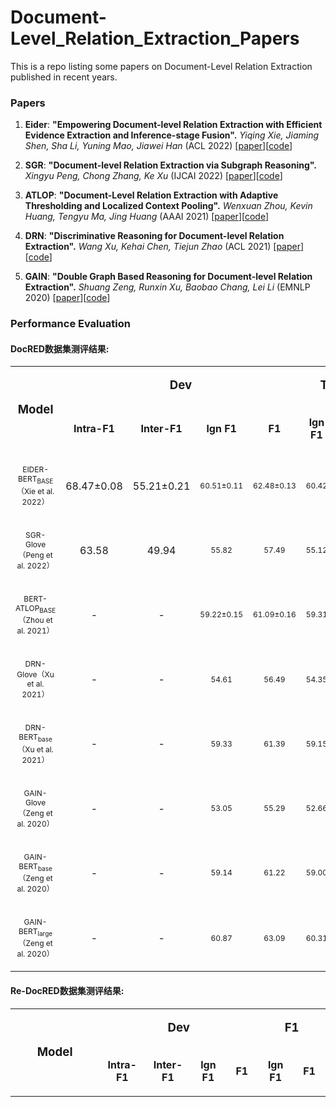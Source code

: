 # Document-Level_Relation_Extraction_Papers
This is a repo listing some papers on Document-Level Relation Extraction published in recent years.

### Papers
1. **Eider**: **"Empowering Document-level Relation Extraction with Efficient Evidence Extraction and Inference-stage Fusion".**
*Yiqing Xie, Jiaming Shen, Sha Li, Yuning Mao, Jiawei Han* (ACL 2022)  \[[paper](https://arxiv.org/pdf/2106.08657v2.pdf)\]\[[code](https://github.com/veronicium/eider)\]

1. **SGR**: **"Document-level Relation Extraction via Subgraph Reasoning".**
*Xingyu Peng, Chong Zhang, Ke Xu* (IJCAI 2022)  \[[paper](https://www.ijcai.org/proceedings/2022/0601.pdf)\]\[[code](https://github.com/Crysta1ovo/SGR)\]

1. **ATLOP**: **"Document-Level Relation Extraction with Adaptive Thresholding and Localized Context Pooling".**
*Wenxuan Zhou, Kevin Huang, Tengyu Ma, Jing Huang* (AAAI 2021)  \[[paper](https://arxiv.org/pdf/2010.11304.pdf)\]\[[code](https://github.com/wzhouad/ATLOP)\]

1. **DRN**: **"Discriminative Reasoning for Document-level Relation Extraction".**
*Wang Xu, Kehai Chen, Tiejun Zhao* (ACL 2021)  \[[paper](https://aclanthology.org/2021.findings-acl.144.pdf)\]\[[code](https://github.com/xwjim/DRN)\]

1. **GAIN**: **"Double Graph Based Reasoning for Document-level Relation Extraction".**
*Shuang Zeng, Runxin Xu, Baobao Chang,  Lei Li* (EMNLP 2020)  \[[paper](https://arxiv.org/pdf/2009.13752.pdf)\]\[[code](https://github.com/PKUnlp-icler/GAIN)\]

### Performance Evaluation

<h4>DocRED数据集测评结果:</h4>
<table width=1000px>

 <tr>
  <td width=400 rowspan=2>
  <p align=center style='text-align:center'><b><span lang=EN-US style='font-size:14.0pt'>Model</span></b></p>
  </td>

  <td width=400 colspan=4>
  <p align=center style='text-align:center'><b><span lang=EN-US style='font-size:14.0pt'>Dev</span></b></p>
  </td>

  <td width=200 colspan=2>
  <p align=center style='text-align:center'><b><span lang=EN-US style='font-size:14.0pt'>Test</span></b></p>
  </td>
 </tr>

 <tr>
  <td width=100 >
  <p  align=center style='text-align:center'><b><span lang=EN-US>Intra-F1</span></b></p>
  </td>
  <td width=100>
  <p  align=center style='text-align:center'><b><span lang=EN-US>Inter-F1</span></b></p>
  </td>
  <td width=100>
  <p align=center style='text-align:center'><b><span lang=EN-US>lgn F1</span></b></p>
  </td>
  <td width=100>
  <p align=center style='text-align:center'><b><span lang=EN-US>F1</span></b></p>
  </td>
  <td width=100>
  <p align=center style='text-align:center'><b><span lang=EN-US>lgn F1</span></b></p>
  </td>
  <td width=100>
  <p align=center style='text-align:center'><b><span lang=EN-US>F1</span></b></p>
  </td>
 </tr>

<tr>
  <td width=400 align=center style='text-align:center'>
  <p ><span lang=EN-US style='font-size:9.0pt'>EIDER-BERT<sub>BASE</sub></span><span style='font-size:9.0pt'>（<span lang=EN-US>Xie et al. 2022</span>）</span></p>
  </td>
  <td width=100>
  <p align=center style='text-align:center'><span lang=EN-US>68.47±0.08</span></p>
  </td>
  <td width=100>
  <p align=center style='text-align:center'><span lang=EN-US>55.21±0.21</span></p>
  </td>
  <td width=100>
  <p align=center style='text-align:center'><span lang=EN-US style='font-size:9.0pt'>60.51±0.11</span></p>
  </td>
  <td width=100>
  <p class=MsoNormal align=center style='text-align:center'><span lang=EN-US style='font-size:9.0pt'>62.48±0.13</span></p>
  </td>
  <td width=100>
  <p align=center style='text-align:center'><span lang=EN-US style='font-size:9.0pt'>60.42</span></p>
  </td>
  <td width=100>
  <p align=center style='text-align:center'><span lang=EN-US style='font-size:9.0pt'>62.47</span></p>
  </td>
 </tr>
 
<tr>
  <td width=400 align=center style='text-align:center'>
  <p ><span lang=EN-US style='font-size:9.0pt'>SGR-Glove<sub></sub></span><span style='font-size:9.0pt'>（<span lang=EN-US>Peng et al. 2022</span>）</span></p>
  </td>
  <td width=100>
  <p align=center style='text-align:center'><span lang=EN-US>63.58</span></p>
  </td>
  <td width=100>
  <p align=center style='text-align:center'><span lang=EN-US>49.94</span></p>
  </td>
  <td width=100>
  <p align=center style='text-align:center'><span lang=EN-US style='font-size:9.0pt'>55.82</span></p>
  </td>
  <td width=100>
  <p class=MsoNormal align=center style='text-align:center'><span lang=EN-US style='font-size:9.0pt'>57.49</span></p>
  </td>
  <td width=100>
  <p align=center style='text-align:center'><span lang=EN-US style='font-size:9.0pt'>55.12</span></p>
  </td>
  <td width=100>
  <p align=center style='text-align:center'><span lang=EN-US style='font-size:9.0pt'>57.15</span></p>
  </td>
 </tr>

 <tr>
  <td width=400 align=center style='text-align:center'>
  <p ><span lang=EN-US style='font-size:9.0pt'>BERT-ATLOP<sub>BASE</sub></span><span style='font-size:9.0pt'>（<span lang=EN-US>Zhou et al. 2021</span>）</span></p>
  </td>
  <td width=100>
  <p align=center style='text-align:center'><span lang=EN-US>-</span></p>
  </td>
  <td width=100>
  <p align=center style='text-align:center'><span lang=EN-US>-</span></p>
  </td>
  <td width=100>
  <p align=center style='text-align:center'><span lang=EN-US style='font-size:9.0pt'>59.22±0.15</span></p>
  </td>
  <td width=100>
  <p class=MsoNormal align=center style='text-align:center'><span lang=EN-US style='font-size:9.0pt'>61.09±0.16</span></p>
  </td>
  <td width=100>
  <p align=center style='text-align:center'><span lang=EN-US style='font-size:9.0pt'>59.31</span></p>
  </td>
  <td width=100>
  <p align=center style='text-align:center'><span lang=EN-US style='font-size:9.0pt'>61.30</span></p>
  </td>
 </tr>
 
<tr>
  <td width=400 align=center style='text-align:center'>
  <p ><span lang=EN-US style='font-size:9.0pt'>DRN-Glove<sub></sub></span><span style='font-size:9.0pt'>（<span lang=EN-US>Xu et al. 2021</span>）</span></p>
  </td>
  <td width=100>
  <p align=center style='text-align:center'><span lang=EN-US>-</span></p>
  </td>
  <td width=100>
  <p align=center style='text-align:center'><span lang=EN-US>-</span></p>
  </td>
  <td width=100>
  <p align=center style='text-align:center'><span lang=EN-US style='font-size:9.0pt'>54.61</span></p>
  </td>
  <td width=100>
  <p class=MsoNormal align=center style='text-align:center'><span lang=EN-US style='font-size:9.0pt'>56.49</span></p>
  </td>
  <td width=100>
  <p align=center style='text-align:center'><span lang=EN-US style='font-size:9.0pt'>54.35</span></p>
  </td>
  <td width=100>
  <p align=center style='text-align:center'><span lang=EN-US style='font-size:9.0pt'>56.33</span></p>
  </td>
 </tr>
 
 <tr>
  <td width=400 align=center style='text-align:center'>
  <p ><span lang=EN-US style='font-size:9.0pt'>DRN-BERT<sub>base</sub></span><span style='font-size:9.0pt'>（<span lang=EN-US>Xu et al. 2021</span>）</span></p>
  </td>
  <td width=100>
  <p align=center style='text-align:center'><span lang=EN-US>-</span></p>
  </td>
  <td width=100>
  <p align=center style='text-align:center'><span lang=EN-US>-</span></p>
  </td>
  <td width=100>
  <p align=center style='text-align:center'><span lang=EN-US style='font-size:9.0pt'>59.33</span></p>
  </td>
  <td width=100>
  <p class=MsoNormal align=center style='text-align:center'><span lang=EN-US style='font-size:9.0pt'>61.39</span></p>
  </td>
  <td width=100>
  <p align=center style='text-align:center'><span lang=EN-US style='font-size:9.0pt'>59.15</span></p>
  </td>
  <td width=100>
  <p align=center style='text-align:center'><span lang=EN-US style='font-size:9.0pt'>61.37</span></p>
  </td>
 </tr>
  
<tr>
  <td width=400 align=center style='text-align:center'>
  <p ><span lang=EN-US style='font-size:9.0pt'>GAIN-Glove<sub></sub></span><span style='font-size:9.0pt'>（<span lang=EN-US>Zeng et al. 2020</span>）</span></p>
  </td>
  <td width=100>
  <p align=center style='text-align:center'><span lang=EN-US>-</span></p>
  </td>
  <td width=100>
  <p align=center style='text-align:center'><span lang=EN-US>-</span></p>
  </td>
  <td width=100>
  <p align=center style='text-align:center'><span lang=EN-US style='font-size:9.0pt'>53.05</span></p>
  </td>
  <td width=100>
  <p class=MsoNormal align=center style='text-align:center'><span lang=EN-US style='font-size:9.0pt'>55.29</span></p>
  </td>
  <td width=100>
  <p align=center style='text-align:center'><span lang=EN-US style='font-size:9.0pt'>52.66</span></p>
  </td>
  <td width=100>
  <p align=center style='text-align:center'><span lang=EN-US style='font-size:9.0pt'>55.08</span></p>
  </td>
 </tr>
 
<tr>
  <td width=400 align=center style='text-align:center'>
  <p ><span lang=EN-US style='font-size:9.0pt'>GAIN-BERT<sub>base</sub></span><span style='font-size:9.0pt'>（<span lang=EN-US>Zeng et al. 2020</span>）</span></p>
  </td>
  <td width=100>
  <p align=center style='text-align:center'><span lang=EN-US>-</span></p>
  </td>
  <td width=100>
  <p align=center style='text-align:center'><span lang=EN-US>-</span></p>
  </td>
  <td width=100>
  <p align=center style='text-align:center'><span lang=EN-US style='font-size:9.0pt'>59.14</span></p>
  </td>
  <td width=100>
  <p class=MsoNormal align=center style='text-align:center'><span lang=EN-US style='font-size:9.0pt'>61.22</span></p>
  </td>
  <td width=100>
  <p align=center style='text-align:center'><span lang=EN-US style='font-size:9.0pt'>59.00</span></p>
  </td>
  <td width=100>
  <p align=center style='text-align:center'><span lang=EN-US style='font-size:9.0pt'>61.24</span></p>
  </td>
 </tr>
 
<tr>
  <td width=400 align=center style='text-align:center'>
  <p ><span lang=EN-US style='font-size:9.0pt'>GAIN-BERT<sub>large</sub></span><span style='font-size:9.0pt'>（<span lang=EN-US>Zeng et al. 2020</span>）</span></p>
  </td>
  <td width=100>
  <p align=center style='text-align:center'><span lang=EN-US>-</span></p>
  </td>
  <td width=100>
  <p align=center style='text-align:center'><span lang=EN-US>-</span></p>
  </td>
  <td width=100>
  <p align=center style='text-align:center'><span lang=EN-US style='font-size:9.0pt'>60.87</span></p>
  </td>
  <td width=100>
  <p class=MsoNormal align=center style='text-align:center'><span lang=EN-US style='font-size:9.0pt'>63.09</span></p>
  </td>
  <td width=100>
  <p align=center style='text-align:center'><span lang=EN-US style='font-size:9.0pt'>60.31</span></p>
  </td>
  <td width=100>
  <p align=center style='text-align:center'><span lang=EN-US style='font-size:9.0pt'>62.76</span></p>
  </td>
 </tr>

</table>

<h4>Re-DocRED数据集测评结果:</h4>
<table width=1000px>

 <tr>
  <td width=400 rowspan=2>
  <p align=center style='text-align:center'><b><span lang=EN-US style='font-size:14.0pt'>Model</span></b></p>
  </td>

  <td width=400 colspan=4>
  <p align=center style='text-align:center'><b><span lang=EN-US style='font-size:14.0pt'>Dev</span></b></p>
  </td>

  <td width=200 colspan=2>
  <p align=center style='text-align:center'><b><span lang=EN-US style='font-size:14.0pt'>F1</span></b></p>
  </td>
 </tr>

 <tr>
  <td width=100 >
  <p  align=center style='text-align:center'><b><span lang=EN-US>Intra-F1</span></b></p>
  </td>
  <td width=100>
  <p  align=center style='text-align:center'><b><span lang=EN-US>Inter-F1</span></b></p>
  </td>
  <td width=100>
  <p align=center style='text-align:center'><b><span lang=EN-US>lgn F1</span></b></p>
  </td>
  <td width=100>
  <p align=center style='text-align:center'><b><span lang=EN-US>F1</span></b></p>
  </td>
  <td width=100>
  <p align=center style='text-align:center'><b><span lang=EN-US>lgn F1</span></b></p>
  </td>
  <td width=100>
  <p align=center style='text-align:center'><b><span lang=EN-US>F1</span></b></p>
  </td>
 </tr>

</table>

